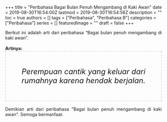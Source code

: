 +++
title = "Peribahasa Bagai Bulan Penuh Mengambang di Kaki Awan"
date = 2019-08-30T16:54:00Z
lastmod = 2019-08-30T16:54:56Z
description = ""
toc = true
authors = []
tags = ["Peribahasa", "Peribahasa B"]
categories = ["Peribahasa"]
series = []
featuredImage = ""
draft = false
+++

<div dir="ltr" style="text-align: left;" trbidi="on"><div style="text-align: justify;">Berikut ini adalah arti dari peribahasa “Bagai bulan penuh mengambang di kaki awan”.</div><br /><div style="text-align: justify;"><b>Artinya:</b></div><div style="border: 2px dashed #ddd; font-size: 24px; height: auto; margin: 0 auto; padding: 50px; text-align: center; width: auto;"><i>Perempuan cantik yang keluar dari rumahnya karena hendak berjalan.</i></div><div style="text-align: justify;"><br /></div><div style="text-align: justify;">Demikian arti dari peribahasa "Bagai bulan penuh mengambang di kaki awan". Semoga bermanfaat.</div></div>
